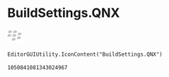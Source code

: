 # BuildSettings.QNX
![](/img/BuildSettings.QNX.png)

``` CSharp
EditorGUIUtility.IconContent("BuildSettings.QNX")
```
```
1050841081343024967
```
